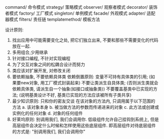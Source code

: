 
command/ 命令模式
strategy/ 策略模式
observer/ 观察者模式
decorator/ 装饰者模式
factory/ 工厂模式
singleton/ 单例模式
facade/ 外观模式
adapter/ 适配器模式
filters/ 责任链
templatemethod/ 模板方法




设计原则:
1. 找出应用中可能需要变化之处, 把它们独立出来, 不要和那些不需要变化的代码放在一起.
2. 多用组合,少用继承
3. 针对接口编程, 不针对实现编程
4. 为了交互对象之间的松耦合设计而努力
5. 类应该对扩展开发, 对修改关闭
6. 要依赖抽象, 不要依赖具体类
    依赖倒置原则:
    变量不可持有具体类的引用; (如果要new对象, 用工厂模式封装起来)
    不要让类派生自具体类; (否则派生类就会依赖具体类, 请派生自一个抽象(如接口或抽象类))
    不要覆盖基类中已实现的方法; (说明基类设计不好, 基类已实现的方法应该被所有子类共享)
7. 最少知识原则: 只和你的密友交谈
    在该对象的方法内, 只调用属于以下范围的方法
    a. 该对象本身
    b. 被当做方法的参数而传递进来的对象
    c. 此方法或创建或实例化的任何对象
    d. 对象的任何组件
8. 好莱坞原则: 别调用我们, 我们会调用你.
    低级组件允许自己挂钩到系统上, 但是高层组件会决定什么时候和怎样使用这些底层组件.
    即高层组件对待底层组件的方式是: "别调用我们, 我们会调用你"


